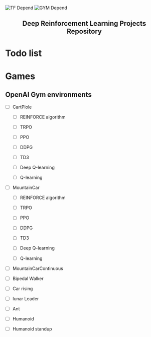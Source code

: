 ![TF Depend](https://img.shields.io/badge/TensorFlow-2.1-orange) ![GYM Depend](https://img.shields.io/badge/openai%2Fgym-0.17.1-blue) <br>




<h2 align=center>Deep Reinforcement Learning Projects Repository</h2>





# Todo list 

# Games

## OpenAI Gym environments 
- [ ] CartPlole

    - [ ] REINFORCE algorithm 
    - [ ] TRPO
    - [ ] PPO
    - [ ] DDPG
    - [ ] TD3
    - [ ] Deep Q-learning
    - [ ] Q-learning

   
- [ ] MountainCar

    - [ ] REINFORCE algorithm 
    - [ ] TRPO
    - [ ] PPO
    - [ ] DDPG
    - [ ] TD3
    - [ ] Deep Q-learning
    - [ ] Q-learning

           
- [ ] MountainCarContinuous
- [ ] Bipedal Walker
- [ ] Car rising
- [ ] lunar Leader 
- [ ] Ant
- [ ] Humanoid
- [ ] Humanoid standup


